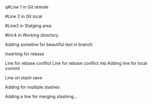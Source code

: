 q#Line 1 in Git remote

#Line 2 in Git local

#Line3 in Statging area

#linr4 in Working directory

Adding someline for beautiful text in branch

Inserting for rebase

Line for rebase conflict 
Line for rebase conflict mb
Adding line for local commit

Line on stash save

Adding for multiple stashes

Adding a line for merging stashing...

